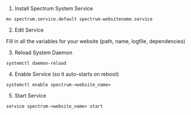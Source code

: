 1. Install Spectrum System Service

`mv spectrum.service.default spectrum-websitename.service`

2. Edit Service

Fill in all the variables for your website (path, name, logfile, dependencies)

3. Reload System Daemon

`systemctl daemon-reload`

4. Enable Service (so it auto-starts on reboot)

`systemctl enable spectrum-<website_name>`

5. Start Service

`service spectrum-<website_name> start`
